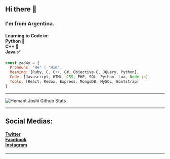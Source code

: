 ## Hi there 👋

### I'm from Argentina.

#### Learning to Code in: <br /> Python 🐍 <br /> C++ 💫 <br /> Java ✅


```js
const zad4y = {
  Pronouns: "He" | "Him",
  Meaning: [Ruby, C, C++, C#, Objective-C, JQuery, Python],
  Code: [Javascript, HTML, CSS, PHP, SQL, Python, Lua, Node.js],
  Tools: [React, Redux, Express, MongoDB, MySQL, Bootstrap]
}

```
***********************************
![Hemant Joshi Github Stats](https://github-readme-stats.vercel.app/api?username=ZAD4YTV&show_icons=true&title_color=fff&icon_color=79ff97&text_color=9f9f9f&bg_color=151515)

***********************************
## Social Medias:
<h4>
<a href="https://twitter.com/zad4y">Twitter</a> <br />
<a href="https://www.facebook.com/zaday.zaday.739/">Facebook</a> <br />
<a href="https://www.instagram.com/zad4ytv/">Instagram</a> <br />
</h4>

***********************************
